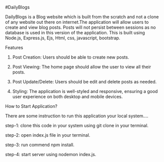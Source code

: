 #DailyBlogs

DailyBlogs is a Blog website which is built from the scratch and not a clone of any website out there on internet.The application will allow users to create and view blog posts. Posts will not persist between sessions as no database is used in this version of the application. 
This is built using Node.js, Express.js, Ejs, Html, css, javascript, bootstrap.

Features
1. Post Creation: Users should be able to create new posts.

2. Post Viewing: The home page should allow the user to view all their posts.

3. Post Update/Delete: Users should be edit and delete posts as needed.

3. Styling: The application is well-styled and responsive, ensuring a good user experience on both desktop and mobile devices.

How to Start Application?

There are some instruction to run this application your local system....

step-1: clone this code in your system using git clone in your terminal.

step-2: open index.js file in your terminal.

step-3: run commend npm install.

step-4: start server using nodemon index.js.

